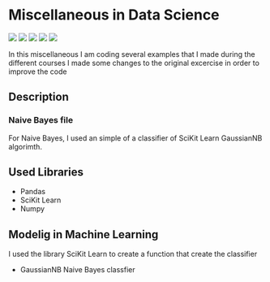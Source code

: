 # Miscellaneous in Data Science
![](https://img.shields.io/github/issues/pedroortizortega/Miscellaneous_in_data_science.svg) ![](https://img.shields.io/github/forks/pedroortizortega/Miscellaneous_in_data_science.svg) ![](https://img.shields.io/github/tag/pedroortizortega/Miscellaneous_in_data_science.svg) ![](https://img.shields.io/github/release/pedroortizortega/Miscellaneous_in_data_science.svg) ![](https://img.shields.io/github/stars/pedroortizortega/Miscellaneous_in_data_science.svg)

In this miscellaneous I am coding several examples that I made during the different courses
I made some changes to the original excercise in order to improve the code

## Description
###  Naive Bayes file
For Naive Bayes, I used an simple of a classifier of SciKit Learn GaussianNB algorimth.

## Used Libraries
- Pandas
- SciKit Learn
- Numpy

## Modelig in Machine Learning
I used the library SciKit Learn to create a function that create the classifier
- GaussianNB Naive Bayes classfier
